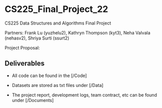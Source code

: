 # CS225_Final_Project_22
CS225 Data Structures and Algorithms Final Project 

Partners:
Frank Lu (yuzhelu2),
Kathryn Thompson (kyt3),
Neha Valvala (nehasv2),
Shriya Surti (ssurt2)

Project Proposal:

Deliverables
------------

+ All code can be found in the [/Code]

+ Datasets are stored as txt files under [/Data]

+ The project report, development logs, team contract, etc can be found under [/Documents]
